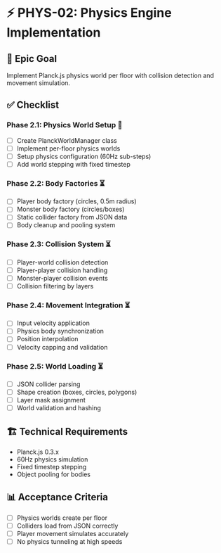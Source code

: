 # ⚡ PHYS-02: Physics Engine Implementation

## 🎯 Epic Goal
Implement Planck.js physics world per floor with collision detection and movement simulation.

## ✅ Checklist

### Phase 2.1: Physics World Setup 🚧
- [ ] Create PlanckWorldManager class
- [ ] Implement per-floor physics worlds
- [ ] Setup physics configuration (60Hz sub-steps)
- [ ] Add world stepping with fixed timestep

### Phase 2.2: Body Factories ⏳
- [ ] Player body factory (circles, 0.5m radius)
- [ ] Monster body factory (circles/boxes)
- [ ] Static collider factory from JSON data
- [ ] Body cleanup and pooling system

### Phase 2.3: Collision System ⏳
- [ ] Player-world collision detection
- [ ] Player-player collision handling
- [ ] Monster-player collision events
- [ ] Collision filtering by layers

### Phase 2.4: Movement Integration ⏳
- [ ] Input velocity application
- [ ] Physics body synchronization
- [ ] Position interpolation
- [ ] Velocity capping and validation

### Phase 2.5: World Loading ⏳
- [ ] JSON collider parsing
- [ ] Shape creation (boxes, circles, polygons)
- [ ] Layer mask assignment
- [ ] World validation and hashing

## 🏗️ Technical Requirements
- Planck.js 0.3.x
- 60Hz physics simulation
- Fixed timestep stepping
- Object pooling for bodies

## 📊 Acceptance Criteria
- [ ] Physics worlds create per floor
- [ ] Colliders load from JSON correctly
- [ ] Player movement simulates accurately
- [ ] No physics tunneling at high speeds
